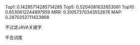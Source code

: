Top1: 0.14285714285714285
Top5: 0.5204081632653061
Top10: 0.6530612244897959
MRR: 0.31057370343552676
MAP: 0.2870252711423968



不过滤JAVA关键字

不去词尾